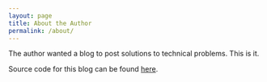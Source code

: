 ```yaml
---
layout: page
title: About the Author
permalink: /about/
---
```


The author wanted a blog to post solutions to technical problems. This is it.

Source code for this blog can be found [here](https://github.com/sgeos/sgeos.github.io).

